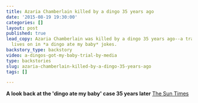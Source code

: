 ```yaml
---
title: Azaria Chamberlain killed by a dingo 35 years ago
date: '2015-08-19 19:30:00'
categories: []
layout: post
published: true
lead_copy: Azaria Chamberlain was killed by a dingo 35 years ago--a tragedy that sadly
  lives on in *a dingo ate my baby* jokes.
backstory_type: backstory
video: a-dingos-got-my-baby-trial-by-media
type: backstories
slug: azaria-chamberlain-killed-by-a-dingo-35-years-ago
tags: []

---
```

**A look back at the 'dingo ate my baby' case 35 years later**
[The Sun Times](http://national.suntimes.com/national-world-news/7/72/1656080/dingo-ate-my-baby-case-35-years/)

